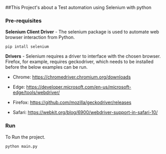 ##This Project's about a Test automation using Selenium with python

### Pre-requisites
**Selenium Client Driver** - The selenium package is used to automate web browser interaction from Python.

`pip intall selenium`

**Drivers** - Selenium requires a driver to interface with the chosen browser. Firefox, for example, requires geckodriver, which needs to be installed before the below examples can be run.

* Chrome:	https://chromedriver.chromium.org/downloads

* Edge:	https://developer.microsoft.com/en-us/microsoft-edge/tools/webdriver/

* Firefox:	https://github.com/mozilla/geckodriver/releases

* Safari:	https://webkit.org/blog/6900/webdriver-support-in-safari-10/

### Run

To Run the project.

`python main.py`
